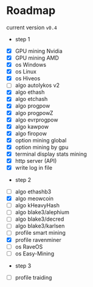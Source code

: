 # Roadmap
  
current version `v0.4`  
  
+ step 1
- [x] GPU mining Nvidia
- [x] GPU mining AMD
- [x] os Windows
- [x] os Linux
- [x] os Hiveos
- [ ] algo autolykos v2
- [x] algo ethash
- [x] algo etchash
- [x] algo progpow
- [x] algo progpowZ
- [x] algo evrprogpow
- [x] algo kawpow
- [x] algo firopow
- [x] option mining global
- [x] option mining by gpu
- [x] terminal display stats mining
- [x] http server (API)
- [x] write log in file
  
+ step 2
- [ ] algo ethashb3
- [x] algo meowcoin
- [ ] algo kHeavyHash
- [ ] algo blake3/alephium
- [ ] algo blake3/decred
- [ ] algo blake3/karlsen
- [ ] profile smart mining
- [x] profile ravenminer
- [ ] os RaveOS
- [ ] os Easy-Mining
  
+ step 3
- [ ] profile traiding
  
